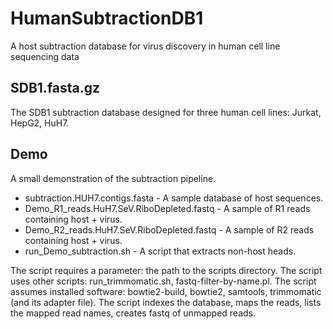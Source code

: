 # HumanSubtractionDB1
A host subtraction database for virus discovery in human cell line sequencing data

## SDB1.fasta.gz

The SDB1 subtraction database designed for three human cell lines: Jurkat, HepG2, HuH7.

## Demo

A small demonstration of the subtraction pipeline.

* subtraction.HUH7.contigs.fasta - A sample database of host sequences.
* Demo_R1_reads.HuH7.SeV.RiboDepleted.fastq - A sample of R1 reads containing host + virus.
* Demo_R2_reads.HuH7.SeV.RiboDepleted.fastq - A	sample of R2 reads containing host + virus.
* run_Demo_subtraction.sh - A script that extracts non-host heads. 

The script requires a parameter: the path to the scripts directory.
The script uses other scripts: run_trimmomatic.sh, fastq-filter-by-name.pl.
The script assumes installed software: bowtie2-build, bowtie2, samtools, trimmomatic (and its adapter file).
The script indexes the database, maps the reads, lists the mapped read names, creates fastq of unmapped reads.